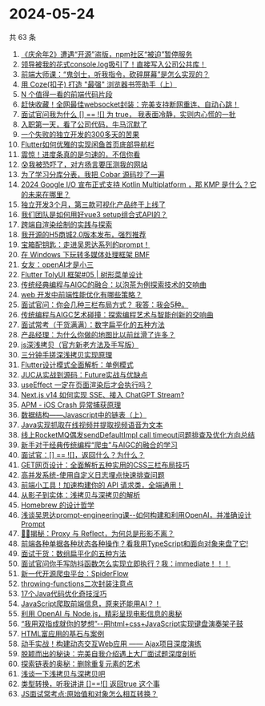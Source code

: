 # 2024-05-24

共 63 条

<!-- BEGIN JUEJIN -->
<!-- 最后更新时间 2024-05-24 15:01:16 +0800 -->
1. [《庆余年2》遭遇“开源”盗版，npm社区“被迫”暂停服务](https://juejin.cn/post/7371074808149917750)
1. [领导被我的花式console.log吸引了！直接写入公司公共库！](https://juejin.cn/post/7371716384847364147)
1. [前端大师课：“鬼剑士，听我指令，砍碎屏幕”是怎么实现的？](https://juejin.cn/post/7371423076661542952)
1. [用 Coze(扣子) 打造 "最强" 浏览器书签助手（上）](https://juejin.cn/post/7369868541933338639)
1. [N 个值得一看的前端代码片段](https://juejin.cn/post/7371312967781777418)
1. [赶快收藏！全网最佳websocket封装：完美支持断网重连、自动心跳！](https://juejin.cn/post/7371365854012276747)
1. [面试官问我为什么 [] == ![] 为 true， 我表面冷静，实则内心慌的一批](https://juejin.cn/post/7371312966364332042)
1. [入职第一天，看了公司代码，牛马沉默了](https://juejin.cn/post/7371986999164928010)
1. [一个失败的独立开发的300多天的苦果](https://juejin.cn/post/7371638121279848499)
1. [Flutter如何优雅的实现闲鱼首页底部导航栏](https://juejin.cn/post/7370357521897390092)
1. [震惊！进度条真的是匀速的，不信你看](https://juejin.cn/post/7370682158103347238)
1. [😰我被恐吓了，对方扬言要压测我的网站](https://juejin.cn/post/7371761447696121866)
1. [为了学习分库分表，我把 Cobar 源码抄了一遍](https://juejin.cn/post/7370993837303283750)
1. [2024 Google I/O 宣布正式支持 Kotlin Multiplatform ，那 KMP 是什么？它的未来在哪里？](https://juejin.cn/post/7372030889422848051)
1. [独立开发3个月，第三款可视化产品终于上线了](https://juejin.cn/post/7371698970974437403)
1. [我们团队是如何用好vue3 setup组合式API的？](https://juejin.cn/post/7371253542245105698)
1. [跨端自渲染绘制的实践与探索](https://juejin.cn/post/7371011013430968358)
1. [我开源的H5商城2.0版本发布，强烈推荐](https://juejin.cn/post/7370713457454956571)
1. [宝箱配钥匙：走进吴恩达系列的prompt！](https://juejin.cn/post/7371424635895103528)
1. [在 Windows 下玩转多媒体处理框架 BMF](https://juejin.cn/post/7371640570421755913)
1. [女友：openAI才是小三](https://juejin.cn/post/7371424635894759464)
1. [Flutter TolyUI 框架#05 | 树形菜单设计](https://juejin.cn/post/7371318721904672794)
1. [传统经典编程与AIGC的融合：以泡茶为例探索技术的交响曲](https://juejin.cn/post/7371731578962493474)
1. [web 开发中前端性能优化有哪些策略？](https://juejin.cn/post/7371279849245179954)
1. [面试官问：你会几种三栏布局方式？ 我答：我会5种。](https://juejin.cn/post/7371720794977697833)
1. [传统编程与AIGC艺术碰撞：探索编程艺术与智能创新的交响曲](https://juejin.cn/post/7370682158104494118)
1. [面试常考（干货满满）：数字扁平化的五种方法](https://juejin.cn/post/7371053962069213196)
1. [产品经理：为什么你做的地图比以前丝滑了许多？](https://juejin.cn/post/7371633297153687606)
1. [js深浅拷贝（官方新老方法及手写版）](https://juejin.cn/post/7371292724287225908)
1. [三分钟手搓深浅拷贝实现原理](https://juejin.cn/post/7371809217789820982)
1. [Flutter设计模式全面解析：单例模式](https://juejin.cn/post/7371297065740206107)
1. [JUC从实战到源码：Future实战与优缺点](https://juejin.cn/post/7371295699268681791)
1. [useEffect 一定在页面渲染后才会执行吗？](https://juejin.cn/post/7370138993062887476)
1. [Next.js v14 如何实现 SSE、接入 ChatGPT Stream?](https://juejin.cn/post/7372020457124659234)
1. [APM - iOS Crash 异常捕获原理](https://juejin.cn/post/7370526031700377652)
1. [数据结构——Javascript中的链表（上）](https://juejin.cn/post/7371720794977665065)
1. [Java实现抓取在线视频并提取视频语音为文本](https://juejin.cn/post/7371318721905639450)
1. [线上RocketMQ偶发sendDefaultImpl call timeout问题排查及优化方向总结](https://juejin.cn/post/7371295699268665407)
1. [新手对于经典传统编程“爬虫”与AIGC的融合的学习](https://juejin.cn/post/7371000336683515954)
1. [面试官：[] == ![]，返回什么？为什么？](https://juejin.cn/post/7371013983367987234)
1. [GET网页设计：全面解析五种实用的CSS三栏布局技巧](https://juejin.cn/post/7371641316113907748)
1. [高并发系统-使用自定义日志埋点快速排查问题](https://juejin.cn/post/7371011013431017510)
1. [前端小工具！加速构建你的 API 请求类，全端通用！](https://juejin.cn/post/7371479502456963106)
1. [从影子到实体：浅拷贝与深拷贝的解析](https://juejin.cn/post/7371358964547682319)
1. [Homebrew 的设计哲学](https://juejin.cn/post/7371373024241352723)
1. [浅谈吴恩达prompt-engineering课--如何构建和利用OpenAI，并准确设计Prompt](https://juejin.cn/post/7371373024241565715)
1. [🍉🍉揭秘：Proxy 与 Reflect，为何总是形影不离？](https://juejin.cn/post/7371000326130925618)
1. [前端各种单据各种状态各种操作？看我用TypeScript和面向对象来盘了它!](https://juejin.cn/post/7370925894662193204)
1. [面试干货：数组扁平化的五种方法](https://juejin.cn/post/7371687884792168458)
1. [面试官问你手写防抖函数怎么实现立即执行？我：immediate！！！](https://juejin.cn/post/7372100109981171738)
1. [新一代开源爬虫平台：SpiderFlow](https://juejin.cn/post/7371019286372319247)
1. [throwing-functions二次封装注意点](https://juejin.cn/post/7371698970975256603)
1. [17个Java代码优化奇技淫巧](https://juejin.cn/post/7371011013432000550)
1. [JavaScript爬取前端信息，原来还能用AI？！](https://juejin.cn/post/7370994785656176667)
1. [利用 OpenAI 与 Node.js，精彩呈现电影信息的奥秘](https://juejin.cn/post/7370923547739373605)
1. [“我用双指成就你的梦想”--用html+css+JavaScript实现键盘演奏架子鼓](https://juejin.cn/post/7370682158103756838)
1. [HTML富应用的基石与案例](https://juejin.cn/post/7370923547738898469)
1. [动手实战！构建动态交互Web应用 —— Ajax项目深度演练](https://juejin.cn/post/7370993837303709734)
1. [脱颖而出的秘诀：完美自我介绍遇上大厂面试题深度剖析](https://juejin.cn/post/7370993837303660582)
1. [探索链表的奥秘：删除重复元素的艺术](https://juejin.cn/post/7371687884792233994)
1. [浅谈一下浅拷贝与深拷贝吧](https://juejin.cn/post/7371716394301620262)
1. [类型转换，听我讲讲 []==![] 返回true 这个事](https://juejin.cn/post/7371000326130106418)
1. [JS面试常考点:原始值和对象怎么相互转换？](https://juejin.cn/post/7370993837303365670)
<!-- END JUEJIN -->